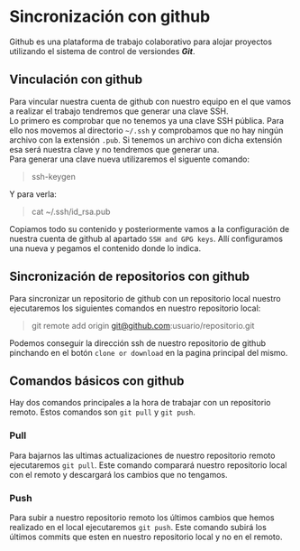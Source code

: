 # Sincronización con github

Github es una plataforma de trabajo colaborativo para alojar proyectos utilizando el sistema de control de versiondes ***Git***.  

## Vinculación con github

Para vincular nuestra cuenta de github con nuestro equipo en el que vamos a realizar el trabajo tendremos que generar una clave SSH.  
Lo primero es comprobar que no tenemos ya una clave SSH pública. Para ello nos movemos al directorio `~/.ssh` y comprobamos que no hay ningún archivo con la extensión `.pub`. Si tenemos un archivo con dicha extensión esa será nuestra clave y no tendremos que generar una.  
Para generar una clave nueva utilizaremos el siguente comando:

> ssh-keygen

Y para verla:

> cat ~/.ssh/id_rsa.pub

Copiamos todo su contenido y posteriormente vamos a la configuración de nuestra cuenta de github al apartado `SSH and GPG keys`. Allí configuramos una nueva y pegamos el contenido donde lo indica.

## Sincronización de repositorios con github

Para sincronizar un repositorio de github con un repositorio local nuestro ejecutaremos los siguientes comandos en nuestro repositorio local:

> git remote add origin git@github.com:usuario/repositorio.git

Podemos conseguir la dirección ssh de nuestro repositorio de github pinchando en el botón `clone or download` en la pagina principal del mismo.

## Comandos básicos con github

Hay dos comandos principales a la hora de trabajar con un repositorio remoto. Estos comandos son `git pull` y `git push`.

### Pull

Para bajarnos las ultimas actualizaciones de nuestro repositorio remoto ejecutaremos `git pull`. Este comando comparará nuestro repositorio local con el remoto y descargará los cambios que no tengamos.

### Push

Para subir a nuestro repositorio remoto los últimos cambios que hemos realizado en el local ejecutaremos `git push`. Este comando subirá los últimos commits que esten en nuestro repositorio local y no en el remoto.
